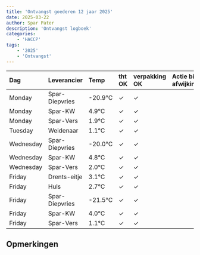 ```yaml
---
title: 'Ontvangst goederen 12 jaar 2025'
date: 2025-03-22
author: Spar Pater
description: 'Ontvangst logboek'
categories:
    - 'HACCP'
tags:
    - '2025'
    - 'Ontvangst'
---
```

| Dag | Leverancier | Temp | tht OK | verpakking OK | Actie bij afwijking | Controle door |
|:---|:---|:---|:---|:---|:---|:---|
| Monday | Spar-Diepvries | -20.9°C | &check; | &check; | | DPater |
| Monday | Spar-KW | 4.9°C | &check; | &check; | | DPater |
| Monday | Spar-Vers | 1.9°C | &check; | &check; | | DPater |
| Tuesday | Weidenaar | 1.1°C | &check; | &check; | | DPater |
| Wednesday | Spar-Diepvries | -20.0°C | &check; | &check; | | WPater |
| Wednesday | Spar-KW | 4.8°C | &check; | &check; | | WPater |
| Wednesday | Spar-Vers | 2.0°C | &check; | &check; | | WPater |
| Friday | Drents-eitje | 3.1°C | &check; | &check; | | WPater |
| Friday | Huls | 2.7°C | &check; | &check; | | WPater |
| Friday | Spar-Diepvries | -21.5°C | &check; | &check; | | WPater |
| Friday | Spar-KW | 4.0°C | &check; | &check; | | WPater |
| Friday | Spar-Vers | 1.1°C | &check; | &check; | | WPater |

## Opmerkingen


